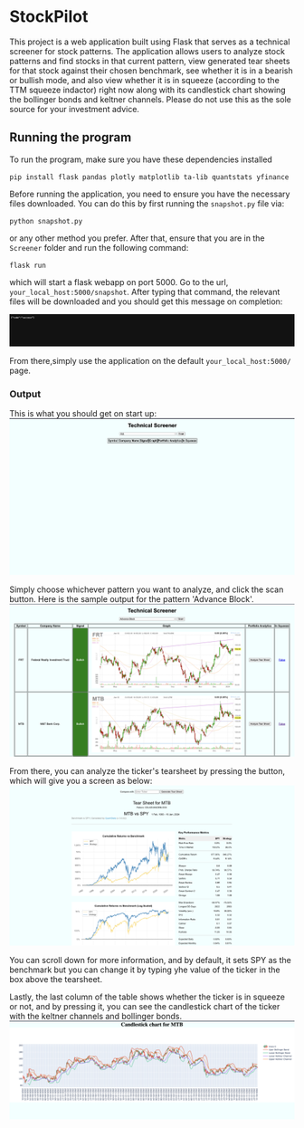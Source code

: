 # StockPilot

This project is a web application built using Flask that serves as a technical screener for stock patterns. The application allows users to analyze stock patterns and find stocks in that current pattern, view generated tear sheets for that stock against their chosen benchmark, see whether it is in a bearish or bullish mode, and also view whether it is in squeeze (according to the TTM squeeze indactor) right now along with its candlestick chart showing the bollinger bonds and keltner channels. Please do not use this as the sole source for your investment advice.

## Running the program

To run the program, make sure you have these dependencies installed

    pip install flask pandas plotly matplotlib ta-lib quantstats yfinance

Before running the application, you need to ensure you have the necessary files downloaded. You can do this by first running the `snapshot.py` file via:

    python snapshot.py

or any other method you prefer. After that, ensure that you are in the `Screener` folder and run the following command:

    flask run

which will start a flask webapp on port 5000. Go to the url, `your_local_host:5000/snapshot`. After typing that command, the relevant files will be downloaded and you should get this message on completion:

![Picture showing success of snapshot](/Screener/images/image5.png)

From there,simply use the application on the default `your_local_host:5000/` page.

### Output

This is what you should get on start up:
![Image showing startup screen](/Screener/images/image.png)

Simply choose whichever pattern you want to analyze, and click the scan button. Here is the sample output for the pattern 'Advance Block'.
![Image showing when pattern selected](/Screener/images/image2.png)

From there, you can analyze the ticker's tearsheet by pressing the button, which will give you a screen as below:
![Image showing tearsheet for selected ticker](/Screener/images/image3.png)

You can scroll down for more information, and by default, it sets SPY as the benchmark but you can change it by typing yhe value of the ticker in the box above the tearsheet.

Lastly, the last column of the table shows whether the ticker is in squeeze or not, and by pressing it, you can see the candlestick chart of the ticker with the keltner channels and bollinger bonds.
![Image showing candlestick chart of selected ticker](/Screener/images/image4.png)

